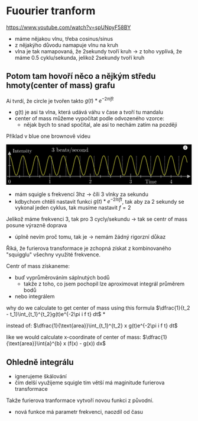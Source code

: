 # Fuourier tranform

https://www.youtube.com/watch?v=spUNpyF58BY

* máme nějakou vlnu, třeba cosinus/sinus
* z nějakýho důvodu namapuje vlnu na kruh
* vlna je tak namapovaná, že 2sekundy tvoří kruh -> z toho vyplívá, že máme 0.5 cyklu/sekunda, jelikož 2sekundy tvoří kruh


## Potom tam hovoří něco a nějkým středu hmoty(center of mass) grafu

Ai tvrdí, že circle je tvořen takto $g(t) * e^{-2\pi i f t}$
* g(t) je asi ta vlna, která udává váhu v čase a tvoří tu mandalu
* center of mass můžeme vypočítat podle odvozeného vzorce:
    * nějak bych to snad spočítal, ale asi to nechám zatím na později

Příklad v blue one brownově videu

![alt text](image.png)
* mám squigle s frekvencí 3hz -> číli 3 vlnky za sekundu
* kdbychom chtěli nastavit funkci $g(t) * e^{-2\pi i f t}$, tak aby za 2 sekundy se vykonal jeden cyklus, tak musíme nastavit $f=2$


Jelikož máme frekvenci 3, tak pro 3 cycly/sekundu -> tak se centr of mass posune výrazně doprava
* úplně nevím proč tomu, tak je -> nemám žádný rigorzní důkaz


Říká, že furierova transformace je zchopná získat z kombinovaného "squigglu" všechny využité frekvence.


Centr of mass získaneme:
* buď vyprůměrováním sáplnutých bodů
    * takže z toho, co jsem pochopil lze aproximovat integrál průměrem bodů
* nebo integrálem

why do we calculate to get center of mass using this formula
$\dfrac{1}{t_2 - t_1}\int_{t_1}^{t_2}g(t)e^{-2\pi i f t} dt$
* 

instead of:
$\dfrac{1}{\text{area}}\int_{t_1}^{t_2} x g(t)e^{-2\pi i f t} dt$

like we would calculate x-coordinate of center of mass:
$\dfrac{1}{\text{area}}\int{a}^{b} x (f(x) - g(x)) dx$

## Ohledně integrálu

* ignerujeme škálování
* čím delší využijeme squigle tím větší má maginitude furierova transformace


Takže furierova tranformace vytvoří novou funkci z původní.
* nová funkce má parametr frekvenci, naozdíl od času